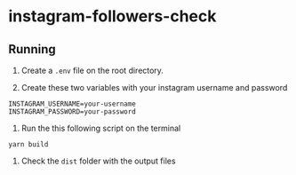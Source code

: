 # instagram-followers-check

## Running
1. Create a `.env` file on the root directory.

1. Create these two variables with your instagram username and password
```ssh
INSTAGRAM_USERNAME=your-username
INSTAGRAM_PASSWORD=your-password
```

1. Run the this following script on the terminal
```ssh
yarn build
```

1. Check the `dist` folder with the output files
